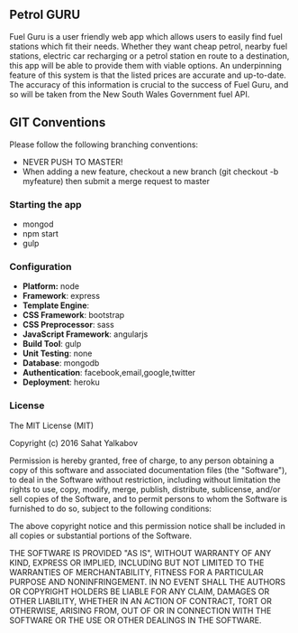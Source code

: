 
## Petrol GURU
Fuel Guru is a user friendly web app which allows users to easily find fuel stations which fit their needs. Whether they want cheap petrol, nearby fuel stations, electric car recharging or a petrol station en route to a destination, this app will be able to provide them with viable options. An underpinning feature of this system is that the listed prices are accurate and up-to-date. The accuracy of this information is crucial to the success of Fuel Guru, and so will be taken from the New South Wales Government fuel API.


## GIT Conventions
Please follow the following branching conventions:
- NEVER PUSH TO MASTER!
- When adding a new feature, checkout a new branch (git checkout -b myfeature)
  then submit a merge request to master

### Starting the app
- mongod
- npm start
- gulp

### Configuration
- **Platform:** node
- **Framework**: express
- **Template Engine**: 
- **CSS Framework**: bootstrap
- **CSS Preprocessor**: sass
- **JavaScript Framework**: angularjs
- **Build Tool**: gulp
- **Unit Testing**: none
- **Database**: mongodb
- **Authentication**: facebook,email,google,twitter
- **Deployment**: heroku




### License
The MIT License (MIT)

Copyright (c) 2016 Sahat Yalkabov

Permission is hereby granted, free of charge, to any person obtaining a copy of this software and associated documentation files (the "Software"), to deal in the Software without restriction, including without limitation the rights to use, copy, modify, merge, publish, distribute, sublicense, and/or sell copies of the Software, and to permit persons to whom the Software is furnished to do so, subject to the following conditions:

The above copyright notice and this permission notice shall be included in all copies or substantial portions of the Software.

THE SOFTWARE IS PROVIDED "AS IS", WITHOUT WARRANTY OF ANY KIND, EXPRESS OR IMPLIED, INCLUDING BUT NOT LIMITED TO THE WARRANTIES OF MERCHANTABILITY, FITNESS FOR A PARTICULAR PURPOSE AND NONINFRINGEMENT. IN NO EVENT SHALL THE AUTHORS OR COPYRIGHT HOLDERS BE LIABLE FOR ANY CLAIM, DAMAGES OR OTHER LIABILITY, WHETHER IN AN ACTION OF CONTRACT, TORT OR OTHERWISE, ARISING FROM, OUT OF OR IN CONNECTION WITH THE SOFTWARE OR THE USE OR OTHER DEALINGS IN THE SOFTWARE.